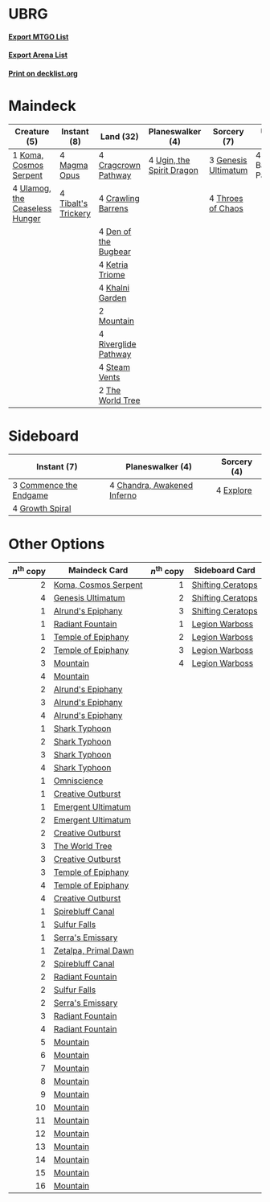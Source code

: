 # UBRG

#### [Export MTGO List](../collection/UBRG/UBRG.txt)
#### [Export Arena List](../collection/UBRG/UBRG_arena.txt)
#### [Print on decklist.org](http://decklist.org/?deckmain=4%09Barkchannel%20Pathway%0A4%09Cragcrown%20Pathway%0A4%09Crawling%20Barrens%0A4%09Den%20of%20the%20Bugbear%0A3%09Genesis%20Ultimatum%0A4%09Ketria%20Triome%0A4%09Khalni%20Garden%0A1%09Koma,%20Cosmos%20Serpent%0A4%09Magma%20Opus%0A2%09Mountain%0A4%09Riverglide%20Pathway%0A4%09Steam%20Vents%0A2%09The%20World%20Tree%0A4%09Throes%20of%20Chaos%0A4%09Tibalt's%20Trickery%0A4%09Ugin,%20the%20Spirit%20Dragon%0A4%09Ulamog,%20the%20Ceaseless%20Hunger&deckside=4%09Chandra,%20Awakened%20Inferno%0A3%09Commence%20the%20Endgame%0A4%09Explore%0A4%09Growth%20Spiral)
# Maindeck

|                                              Creature (5)                                               |                                         Instant (8)                                          |                                           Land (32)                                           |                                          Planeswalker (4)                                          |                                         Sorcery (7)                                          |     Unknown (4)     |
|---------------------------------------------------------------------------------------------------------|----------------------------------------------------------------------------------------------|-----------------------------------------------------------------------------------------------|----------------------------------------------------------------------------------------------------|----------------------------------------------------------------------------------------------|---------------------|
|1 [Koma, Cosmos Serpent](http://gatherer.wizards.com/Pages/Card/Details.aspx?multiverseid=503837)        |4 [Magma Opus](http://gatherer.wizards.com/Pages/Card/Details.aspx?multiverseid=513695)       |4 [Cragcrown Pathway](http://gatherer.wizards.com/Pages/Card/Details.aspx?multiverseid=491915) |4 [Ugin, the Spirit Dragon](http://gatherer.wizards.com/Pages/Card/Details.aspx?multiverseid=391948)|3 [Genesis Ultimatum](http://gatherer.wizards.com/Pages/Card/Details.aspx?multiverseid=479709)|4 Barkchannel Pathway|
|4 [Ulamog, the Ceaseless Hunger](http://gatherer.wizards.com/Pages/Card/Details.aspx?multiverseid=402079)|4 [Tibalt's Trickery](http://gatherer.wizards.com/Pages/Card/Details.aspx?multiverseid=503765)|4 [Crawling Barrens](http://gatherer.wizards.com/Pages/Card/Details.aspx?multiverseid=491917)  |                                                                                                    |4 [Throes of Chaos](http://gatherer.wizards.com/Pages/Card/Details.aspx?multiverseid=464099)  |                     |
|                                                                                                         |                                                                                              |4 [Den of the Bugbear](http://gatherer.wizards.com/Pages/Card/Details.aspx?multiverseid=527541)|                                                                                                    |                                                                                              |                     |
|                                                                                                         |                                                                                              |4 [Ketria Triome](http://gatherer.wizards.com/Pages/Card/Details.aspx?multiverseid=479770)     |                                                                                                    |                                                                                              |                     |
|                                                                                                         |                                                                                              |4 [Khalni Garden](http://gatherer.wizards.com/Pages/Card/Details.aspx?multiverseid=220535)     |                                                                                                    |                                                                                              |                     |
|                                                                                                         |                                                                                              |2 [Mountain](http://gatherer.wizards.com/Pages/Card/Details.aspx?multiverseid=439859)          |                                                                                                    |                                                                                              |                     |
|                                                                                                         |                                                                                              |4 [Riverglide Pathway](http://gatherer.wizards.com/Pages/Card/Details.aspx?multiverseid=491920)|                                                                                                    |                                                                                              |                     |
|                                                                                                         |                                                                                              |4 [Steam Vents](http://gatherer.wizards.com/Pages/Card/Details.aspx?multiverseid=405109)       |                                                                                                    |                                                                                              |                     |
|                                                                                                         |                                                                                              |2 [The World Tree](http://gatherer.wizards.com/Pages/Card/Details.aspx?multiverseid=503895)    |                                                                                                    |                                                                                              |                     |


# Sideboard

|                                           Instant (7)                                           |                                           Planeswalker (4)                                           |                                    Sorcery (4)                                     |
|-------------------------------------------------------------------------------------------------|------------------------------------------------------------------------------------------------------|------------------------------------------------------------------------------------|
|3 [Commence the Endgame](http://gatherer.wizards.com/Pages/Card/Details.aspx?multiverseid=460972)|4 [Chandra, Awakened Inferno](http://gatherer.wizards.com/Pages/Card/Details.aspx?multiverseid=466881)|4 [Explore](http://gatherer.wizards.com/Pages/Card/Details.aspx?multiverseid=451098)|
|4 [Growth Spiral](http://gatherer.wizards.com/Pages/Card/Details.aspx?multiverseid=457322)       |                                                                                                      |                                                                                    |


# Other Options

|*n*<sup>th</sup> copy|                                         Maindeck Card                                         |*n*<sup>th</sup> copy|                                       Sideboard Card                                       |
|--------------------:|-----------------------------------------------------------------------------------------------|--------------------:|--------------------------------------------------------------------------------------------|
|                    2|[Koma, Cosmos Serpent](http://gatherer.wizards.com/Pages/Card/Details.aspx?multiverseid=503837)|                    1|[Shifting Ceratops](http://gatherer.wizards.com/Pages/Card/Details.aspx?multiverseid=466948)|
|                    4|[Genesis Ultimatum](http://gatherer.wizards.com/Pages/Card/Details.aspx?multiverseid=479709)   |                    2|[Shifting Ceratops](http://gatherer.wizards.com/Pages/Card/Details.aspx?multiverseid=466948)|
|                    1|[Alrund's Epiphany](http://gatherer.wizards.com/Pages/Card/Details.aspx?multiverseid=503648)   |                    3|[Shifting Ceratops](http://gatherer.wizards.com/Pages/Card/Details.aspx?multiverseid=466948)|
|                    1|[Radiant Fountain](http://gatherer.wizards.com/Pages/Card/Details.aspx?multiverseid=438810)    |                    1|[Legion Warboss](http://gatherer.wizards.com/Pages/Card/Details.aspx?multiverseid=452859)   |
|                    1|[Temple of Epiphany](http://gatherer.wizards.com/Pages/Card/Details.aspx?multiverseid=442808)  |                    2|[Legion Warboss](http://gatherer.wizards.com/Pages/Card/Details.aspx?multiverseid=452859)   |
|                    2|[Temple of Epiphany](http://gatherer.wizards.com/Pages/Card/Details.aspx?multiverseid=442808)  |                    3|[Legion Warboss](http://gatherer.wizards.com/Pages/Card/Details.aspx?multiverseid=452859)   |
|                    3|[Mountain](http://gatherer.wizards.com/Pages/Card/Details.aspx?multiverseid=439859)            |                    4|[Legion Warboss](http://gatherer.wizards.com/Pages/Card/Details.aspx?multiverseid=452859)   |
|                    4|[Mountain](http://gatherer.wizards.com/Pages/Card/Details.aspx?multiverseid=439859)            |                     |                                                                                            |
|                    2|[Alrund's Epiphany](http://gatherer.wizards.com/Pages/Card/Details.aspx?multiverseid=503648)   |                     |                                                                                            |
|                    3|[Alrund's Epiphany](http://gatherer.wizards.com/Pages/Card/Details.aspx?multiverseid=503648)   |                     |                                                                                            |
|                    4|[Alrund's Epiphany](http://gatherer.wizards.com/Pages/Card/Details.aspx?multiverseid=503648)   |                     |                                                                                            |
|                    1|[Shark Typhoon](http://gatherer.wizards.com/Pages/Card/Details.aspx?multiverseid=479587)       |                     |                                                                                            |
|                    2|[Shark Typhoon](http://gatherer.wizards.com/Pages/Card/Details.aspx?multiverseid=479587)       |                     |                                                                                            |
|                    3|[Shark Typhoon](http://gatherer.wizards.com/Pages/Card/Details.aspx?multiverseid=479587)       |                     |                                                                                            |
|                    4|[Shark Typhoon](http://gatherer.wizards.com/Pages/Card/Details.aspx?multiverseid=479587)       |                     |                                                                                            |
|                    1|[Omniscience](http://gatherer.wizards.com/Pages/Card/Details.aspx?multiverseid=288937)         |                     |                                                                                            |
|                    1|[Creative Outburst](http://gatherer.wizards.com/Pages/Card/Details.aspx?multiverseid=513663)   |                     |                                                                                            |
|                    1|[Emergent Ultimatum](http://gatherer.wizards.com/Pages/Card/Details.aspx?multiverseid=479705)  |                     |                                                                                            |
|                    2|[Emergent Ultimatum](http://gatherer.wizards.com/Pages/Card/Details.aspx?multiverseid=479705)  |                     |                                                                                            |
|                    2|[Creative Outburst](http://gatherer.wizards.com/Pages/Card/Details.aspx?multiverseid=513663)   |                     |                                                                                            |
|                    3|[The World Tree](http://gatherer.wizards.com/Pages/Card/Details.aspx?multiverseid=503895)      |                     |                                                                                            |
|                    3|[Creative Outburst](http://gatherer.wizards.com/Pages/Card/Details.aspx?multiverseid=513663)   |                     |                                                                                            |
|                    3|[Temple of Epiphany](http://gatherer.wizards.com/Pages/Card/Details.aspx?multiverseid=442808)  |                     |                                                                                            |
|                    4|[Temple of Epiphany](http://gatherer.wizards.com/Pages/Card/Details.aspx?multiverseid=442808)  |                     |                                                                                            |
|                    4|[Creative Outburst](http://gatherer.wizards.com/Pages/Card/Details.aspx?multiverseid=513663)   |                     |                                                                                            |
|                    1|[Spirebluff Canal](http://gatherer.wizards.com/Pages/Card/Details.aspx?multiverseid=417822)    |                     |                                                                                            |
|                    1|[Sulfur Falls](http://gatherer.wizards.com/Pages/Card/Details.aspx?multiverseid=443135)        |                     |                                                                                            |
|                    1|[Serra's Emissary](http://gatherer.wizards.com/Pages/Card/Details.aspx?multiverseid=522106)    |                     |                                                                                            |
|                    1|[Zetalpa, Primal Dawn](http://gatherer.wizards.com/Pages/Card/Details.aspx?multiverseid=439687)|                     |                                                                                            |
|                    2|[Spirebluff Canal](http://gatherer.wizards.com/Pages/Card/Details.aspx?multiverseid=417822)    |                     |                                                                                            |
|                    2|[Radiant Fountain](http://gatherer.wizards.com/Pages/Card/Details.aspx?multiverseid=438810)    |                     |                                                                                            |
|                    2|[Sulfur Falls](http://gatherer.wizards.com/Pages/Card/Details.aspx?multiverseid=443135)        |                     |                                                                                            |
|                    2|[Serra's Emissary](http://gatherer.wizards.com/Pages/Card/Details.aspx?multiverseid=522106)    |                     |                                                                                            |
|                    3|[Radiant Fountain](http://gatherer.wizards.com/Pages/Card/Details.aspx?multiverseid=438810)    |                     |                                                                                            |
|                    4|[Radiant Fountain](http://gatherer.wizards.com/Pages/Card/Details.aspx?multiverseid=438810)    |                     |                                                                                            |
|                    5|[Mountain](http://gatherer.wizards.com/Pages/Card/Details.aspx?multiverseid=439859)            |                     |                                                                                            |
|                    6|[Mountain](http://gatherer.wizards.com/Pages/Card/Details.aspx?multiverseid=439859)            |                     |                                                                                            |
|                    7|[Mountain](http://gatherer.wizards.com/Pages/Card/Details.aspx?multiverseid=439859)            |                     |                                                                                            |
|                    8|[Mountain](http://gatherer.wizards.com/Pages/Card/Details.aspx?multiverseid=439859)            |                     |                                                                                            |
|                    9|[Mountain](http://gatherer.wizards.com/Pages/Card/Details.aspx?multiverseid=439859)            |                     |                                                                                            |
|                   10|[Mountain](http://gatherer.wizards.com/Pages/Card/Details.aspx?multiverseid=439859)            |                     |                                                                                            |
|                   11|[Mountain](http://gatherer.wizards.com/Pages/Card/Details.aspx?multiverseid=439859)            |                     |                                                                                            |
|                   12|[Mountain](http://gatherer.wizards.com/Pages/Card/Details.aspx?multiverseid=439859)            |                     |                                                                                            |
|                   13|[Mountain](http://gatherer.wizards.com/Pages/Card/Details.aspx?multiverseid=439859)            |                     |                                                                                            |
|                   14|[Mountain](http://gatherer.wizards.com/Pages/Card/Details.aspx?multiverseid=439859)            |                     |                                                                                            |
|                   15|[Mountain](http://gatherer.wizards.com/Pages/Card/Details.aspx?multiverseid=439859)            |                     |                                                                                            |
|                   16|[Mountain](http://gatherer.wizards.com/Pages/Card/Details.aspx?multiverseid=439859)            |                     |                                                                                            |

